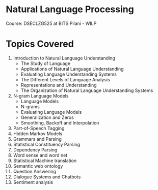 # Natural Language Processing
Course: DSECLZG525 at BITS Pilani - WILP

# Topics Covered
1. Introduction to Natural Language Understanding
   - The Study of Language
   - Applications of Natural Language Understanding
   - Evaluating Language Understanding Systems
   - The Different Levels of Language Analysis
   - Representations and Understanding
   - The Organization of Natural Language Understanding Systems
2. N-gram Language Models
   - Language Models
   - N-grams
   - Evaluating Language Models
   - Generalization and Zeros
   - Smoothing, Backoff and Interpolation
4. Part-of-Speech Tagging
5. Hidden Markov Models
6. Grammars and Parsing
7. Statistical Constituency Parsing
8. Dependency Parsing
9. Word sense and word net
10. Statistical Machine translation
11. Semantic web ontology
12. Question Answering
13. Dialogue Systems and Chatbots
14. Sentiment analysis
